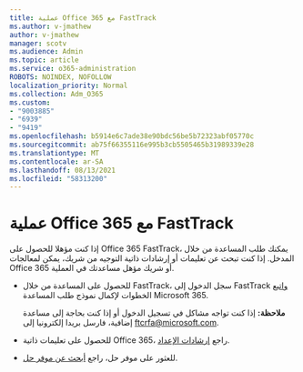 ```yaml
---
title: عملية Office 365 مع FastTrack
ms.author: v-jmathew
author: v-jmathew
manager: scotv
ms.audience: Admin
ms.topic: article
ms.service: o365-administration
ROBOTS: NOINDEX, NOFOLLOW
localization_priority: Normal
ms.collection: Adm_O365
ms.custom:
- "9003885"
- "6939"
- "9419"
ms.openlocfilehash: b5914e6c7ade38e90bdc56be5b72323abf05770c
ms.sourcegitcommit: ab75f66355116e995b3cb5505465b31989339e28
ms.translationtype: MT
ms.contentlocale: ar-SA
ms.lasthandoff: 08/13/2021
ms.locfileid: "58313200"
---
```

# <a name="guided-office-365-setup-process-with-fasttrack"></a>عملية Office 365 مع FastTrack

إذا كنت مؤهلا للحصول على Office 365 FastTrack، يمكنك طلب المساعدة من خلال المدخل. إذا كنت تبحث عن تعليمات أو إرشادات ذاتية التوجيه من شريك، يمكن لمعالجات Office 365 أو شريك مؤهل مساعدتك في العملية.

- للحصول على المساعدة من خلال FastTrack، سجل الدخول إلى FastTrack [واتبع](https://go.microsoft.com/fwlink/?linkid=2125443) الخطوات لإكمال نموذج طلب المساعدة Microsoft 365.

    **ملاحظة:** إذا كنت تواجه مشاكل في تسجيل الدخول أو إذا كنت بحاجة إلى مساعدة إضافية، فارسل بريدا إلكترونيا إلى [ftcrfa@microsoft.com](mailto:ftcrfa@microsoft.com).

- للحصول على تعليمات ذاتية Office 365، راجع [إرشادات الإعداد](https://go.microsoft.com/fwlink/?linkid=2125827).
- للعثور على موفر حل، راجع [أبحث عن موفر حل](https://go.microsoft.com/fwlink/?linkid=2125918).